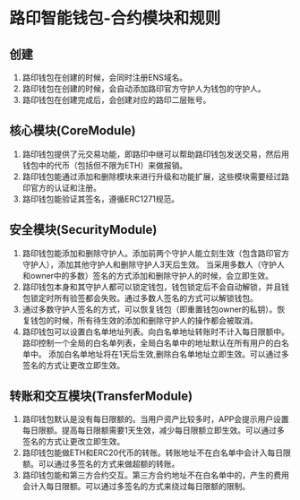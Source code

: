 #  路印智能钱包-合约模块和规则

## 创建
1. 路印钱包在创建的时候，会同时注册ENS域名。
2. 路印钱包在创建的时候，会自动添加路印官方守护人为钱包的守护人。
3. 路印钱包在创建完成后，会创建对应的路印二层账号。

## 核心模块(CoreModule)
1. 路印钱包提供了元交易功能，即路印中继可以帮助路印钱包发送交易，然后用钱包中的代币（包括但不限为ETH）来做报销。
2. 路印钱包能通过添加和删除模块来进行升级和功能扩展，这些模块需要经过路印官方的认证和注册。
3. 路印钱包能验证其签名，遵循ERC1271规范。

## 安全模块(SecurityModule)

1. 路印钱包能添加和删除守护人。添加前两个守护人能立刻生效（包含路印官方守护人），添加其他守护人和删除守护人3天后生效。
   当采用多数人（守护人和owner中的多数）签名的方式添加和删除守护人的时候，会立即生效。
2. 路印钱包本身和其守护人都可以锁定钱包，钱包锁定后不会自动解锁，并且钱包锁定时所有验签都会失败。通过多数人签名的方式可以解锁钱包。
3. 通过多数守护人签名的方式，可以恢复钱包（即重置钱包owner的私钥）。恢复钱包的时候，所有待生效的添加和删除守护人的操作都会被取消。
4. 路印钱包可以设置白名单地址列表。向白名单地址转账时不计入每日限额中。路印控制一个全局的白名单列表，全局白名单中的地址默认在所有用户的白名单中。
   添加白名单地址将在1天后生效,删除白名单地址立即生效。可以通过多签名的方式让更改立即生效。

## 转账和交互模块(TransferModule)
1. 路印钱包默认是没有每日限额的。当用户资产比较多时，APP会提示用户设置每日限额。提高每日限额需要1天生效，减少每日限额立即生效。可以通过多签名的方式让更改立即生效。
2. 路印钱包能做ETH和ERC20代币的转账。转账地址不在白名单中会计入每日限额。可以通过多签名的方式来做超额的转账。
3. 路印钱包能和第三方合约交互。第三方合约地址不在白名单中的，产生的费用会计入每日限额。可以通过多签名的方式来绕过每日限额的限制。

